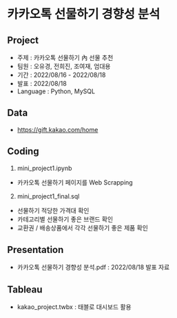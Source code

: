 # 카카오톡 선물하기 경향성 분석

## Project
- 주제 : 카카오톡 선물하기 內 선물 추천
- 팀원 : 오유경, 전희진, 조여재, 엄대용
- 기간 : 2022/08/16 - 2022/08/18
- 발표 : 2022/08/18
- Language : Python, MySQL

## Data
- https://gift.kakao.com/home

## Coding
1. mini_project1.ipynb
- 카카오톡 선물하기 페이지를 Web Scrapping
2. mini_project1_final.sql
- 선물하기 적당한 가격대 확인
- 카테고리별 선물하기 좋은 브랜드 확인
- 교환권 / 배송상품에서 각각 선물하기 좋은 제품 확인

## Presentation
- 카카오톡 선물하기 경향성 분석.pdf : 2022/08/18 발표 자료

## Tableau
- kakao_project.twbx : 태블로 대시보드 활용 
